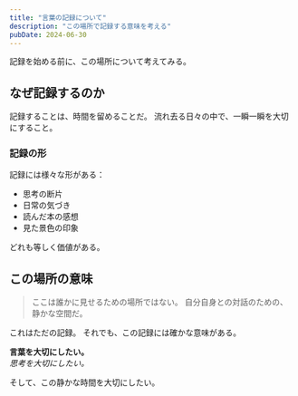 ```yaml
---
title: "言葉の記録について"
description: "この場所で記録する意味を考える"
pubDate: 2024-06-30
---
```


記録を始める前に、この場所について考えてみる。

## なぜ記録するのか

記録することは、時間を留めることだ。
流れ去る日々の中で、一瞬一瞬を大切にすること。

### 記録の形

記録には様々な形がある：

- 思考の断片
- 日常の気づき
- 読んだ本の感想
- 見た景色の印象

どれも等しく価値がある。

## この場所の意味

> ここは誰かに見せるための場所ではない。
> 自分自身との対話のための、静かな空間だ。

これはただの記録。
それでも、この記録には確かな意味がある。

**言葉を大切にしたい。**  
*思考を大切にしたい。*

そして、この静かな時間を大切にしたい。